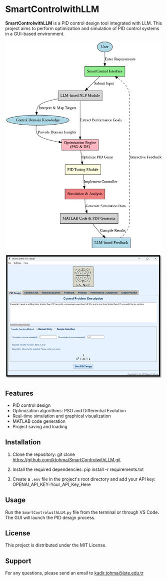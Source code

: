 # SmartControlwithLLM

**SmartControlwithLLM** is a PID control design tool integrated with LLM. This project aims to perform optimization and simulation of PID control systems in a GUI-based environment.

![SmartControlwithLLM Logo](Software_Architecture.png)

![SmartControlwithLLM Logo](screenshot.png)


## Features

- PID control design
- Optimization algorithms: PSO and Differential Evolution
- Real-time simulation and graphical visualization
- MATLAB code generation
- Project saving and loading

## Installation

1. Clone the repository:
   git clone https://github.com/ktohma/SmartControlwithLLM.git
   
2. Install the required dependencies:
   pip install -r requirements.txt
   
3. Create a `.env` file in the project's root directory and add your API key:
   OPENAI_API_KEY=Your_API_Key_Here


## Usage

Run the `SmartControlwithLLM.py` file from the terminal or through VS Code. The GUI will launch the PID design process.

## License

This project is distributed under the MIT License.

## Support

For any questions, please send an email to kadir.tohma@iste.edu.tr 

